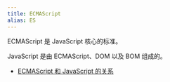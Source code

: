 ```yaml
---
title: ECMAScript
alias: ES
---
```


ECMAScript 是 JavaScript 核心的标准。

JavaScript 是由 ECMAScript、DOM 以及 BOM 组成的。

- [ECMAScript 和 JavaScript 的关系](http://es6.ruanyifeng.com/#docs/intro#ECMAScript和JavaScript的关系)
